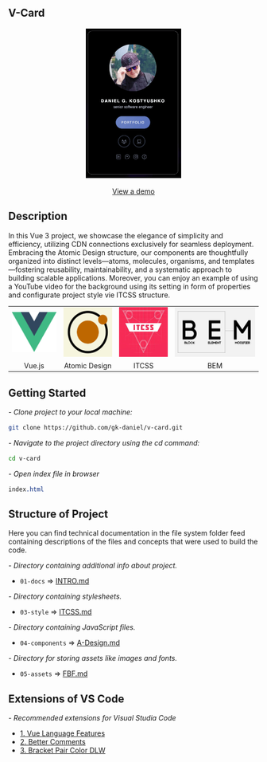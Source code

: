 ## V-Card

<p align="center">
  <img src="./05-assets/01-docs/app.png" alt="V-Card Demo" height="300" style="border: 1px solid white; display: block; margin: 0 auto;">
  <br>
  <a href="https://dn.gooko.org/vue/card/" target="_blank">View a demo</a>
</p>

## Description
In this Vue 3 project, we showcase the elegance of simplicity and efficiency, utilizing CDN connections exclusively for seamless deployment. Embracing the Atomic Design structure, our components are thoughtfully organized into distinct levels—atoms, molecules, organisms, and templates—fostering reusability, maintainability, and a systematic approach to building scalable applications. Moreover, you can enjoy an example of using a YouTube video for the background using its setting in form of properties and configurate project style vie ITCSS structure.

<table align="center">
  <tr>
    <td align="center"><img src="./05-assets/01-docs/vue-logo.png" height="80px" width="100px"></td>
    <td align="center"><img src="./05-assets/01-docs/a-design-logo.png" height="100px" width="110px"></td>
    <td align="center"><img src="./05-assets/01-docs/itcss-logo.png" height="100px" width="110px"></td>
    <td align="center"><img src="./05-assets/01-docs/bem.png"  height="100px" width="190px"></td>
  </tr>
  <tr>
    <td align="center">Vue.js</td>
    <td align="center">Atomic Design</td>
    <td align="center">ITCSS</td>
    <td align="center">BEM</td>
  </tr>
</table>

## Getting Started

*<em> - Clone project to your local machine: </em>*

```bash
git clone https://github.com/gk-daniel/v-card.git
```  

*<em> - Navigate to the project directory using the cd command: </em>*

```bash
cd v-card
```  

*<em> - Open index file in browser  </em>*

```css
index.html
```  

## Structure of Project

Here you can find technical documentation in the file system folder feed containing descriptions of the files and concepts that were used to build the code.

*<em> - Directory containing additional info about project. </em>*

- `01-docs` => [INTRO.md](./01-docs/00-Introduction.md)

*<em> - Directory containing stylesheets. </em>*

- `03-style` => [ITCSS.md](./03-style/ITCSS.md)

*<em> - Directory containing JavaScript files. </em>*

- `04-components` => [A-Design.md](./04-components/A-Design.md)

*<em> - Directory for storing assets like images and fonts. </em>*

- `05-assets` => [FBF.md](./05-assets/FBF.md)

## Extensions of VS Code 

*<em>- Recommended extensions for Visual Studia Code</em>*

- [1. Vue Language Features](https://github.com/vuejs/language-tools)
- [2. Better Comments](https://github.com/aaron-bond/better-comments)
- [3. Bracket Pair Color DLW](https://github.com/EmersonGarrido/bracket-pair-dlw)

